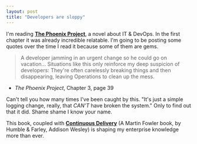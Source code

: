 ```yaml
---
layout: post
title: "Developers are sloppy"
---
```


I'm reading [**The Phoenix Project**](https://books.google.com/books/about/The_Phoenix_Project.html?id=_An-CAAAQBAJ&printsec=frontcover&source=kp_read_button&hl=en#v=onepage&q&f=false),
a novel about IT & DevOps. In the first chapter it was already incredible relatable. I'm going to be posting some quotes over the time I read it
because some of them are gems.

> A developer jamming in an urgent change so he could go on vacation... Situations like this only reinforce my deep suspicion of 
> developers: They're often carelessly breaking things and then disappearing, leaving Operations to clean up the mess.

- _The Phoenix Project_, Chapter 3, page 39

Can't tell you how many times I've been caught by this. "It's just a simple logging change, really, that _CAN'T_ have broken the system." 
Only to find out that it did. Shame shame I know your name.

This book, coupled with [**Continuous Delivery**](https://books.google.com/books?id=6ADDuzere-YC) (A Martin Fowler book, by Humble & Farley, Addison Wesley) is shaping my enterprise
knowledge more than ever.
